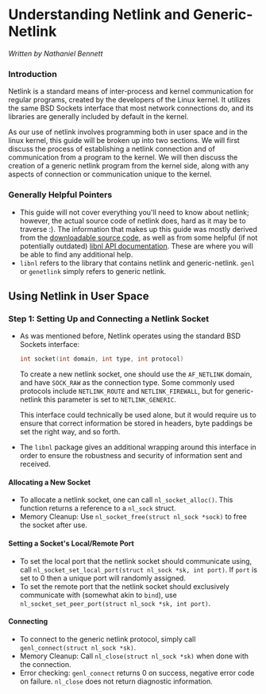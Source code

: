 # Understanding Netlink and Generic-Netlink
*Written by Nathaniel Bennett*

### Introduction

Netlink is a standard means of inter-process and kernel communication for regular programs, created by the developers of the Linux kernel. It utilizes the same BSD Sockets interface that most network connections do, and its libraries are generally included by default in the kernel. 

As our use of netlink involves programming both in user space and in the linux kernel, this guide will be broken up into two sections. 
We will first discuss the process of establishing a netlink connection and of communication from a program to the kernel. We will then discuss the creation of a generic netlink program from the kernel side, along with any aspects of connection or communication unique to the kernel.

### Generally Helpful Pointers
* This guide will not cover everything you'll need to know about netlink; however, the actual source code of netlink does, hard as it may be to traverse :). 
The information that makes up this guide was mostly derived from the [downloadable source code](https://github.com/thom311/libnl), as well as from some helpful (if not potentially outdated) [libnl API documentation](https://www.infradead.org/~tgr/libnl/doc/api/index.html). 
These are where you will be able to find any additional help.
* `libnl` refers to the library that contains netlink and generic-netlink. `genl` or `genetlink` simply refers to generic netlink.

## Using Netlink in User Space

### Step 1: Setting Up and Connecting a Netlink Socket
* As was mentioned before, Netlink operates using the standard BSD Sockets interface:
    ```C
    int socket(int domain, int type, int protocol)
    ```

    To create a new netlink socket, one should use the `AF_NETLINK` domain, and have `SOCK_RAW` as the connection type.
    Some commonly used protocols include `NETLINK_ROUTE` and `NETLINK_FIREWALL`, but for generic-netlink this parameter is set to `NETLINK_GENERIC`.

    This interface could technically be used alone, but it would require us to ensure that correct information be stored in headers, byte paddings be set the right way, and so forth.

* The `libnl` package gives an additional wrapping around this interface in order to ensure the robustness and security of information sent and received.

#### Allocating a New Socket

* To allocate a netlink socket, one can call `nl_socket_alloc()`. This function returns a reference to a `nl_sock` struct.
* Memory Cleanup: Use `nl_socket_free(struct nl_sock *sock)` to free the socket after use.

#### Setting a Socket's Local/Remote Port

* To set the local port that the netlink socket should communicate using, call `nl_socket_set_local_port(struct nl_sock *sk, int port)`.
    If `port` is set to 0 then a unique port will randomly assigned.
* To set the remote port that the netlink socket should exclusively communicate with (somewhat akin to `bind`), use `nl_socket_set_peer_port(struct nl_sock *sk, int port)`.

#### Connecting
* To connect to the generic netlink protocol, simply call `genl_connect(struct nl_sock *sk)`.
* Memory Cleanup: Call `nl_close(struct nl_sock *sk)` when done with the connection.
* Error checking: `genl_connect` returns 0 on success, negative error code on failure. `nl_close` does not return diagnostic information.